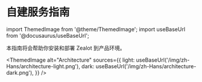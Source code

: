 # 自建服务指南

import ThemedImage from '@theme/ThemedImage';
import useBaseUrl from '@docusaurus/useBaseUrl';

本指南将会帮助你安装和部署 Zealot 到产品环境。

<ThemedImage
  alt="Architecture"
  sources={{
    light: useBaseUrl('/img/zh-Hans/architecture-light.png'),
    dark: useBaseUrl('/img/zh-Hans/architecture-dark.png'),
  }}
/>

